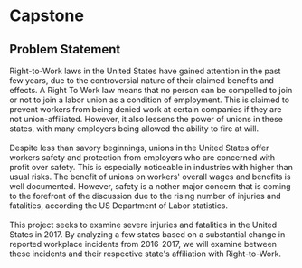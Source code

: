 # Capstone

## Problem Statement

Right-to-Work laws in the United States have gained attention in the past few years, due to the controversial nature of their claimed benefits and effects. A Right To Work law means that no person can be compelled to join or not to join a labor union as a condition of employment. This is claimed to prevent workers from being denied work at certain companies if they are not union-affiliated. However, it also lessens the power of unions in these states, with many employers being allowed the ability to fire at will.     
<br>
Despite less than savory beginnings, unions in the United States offer workers safety and protection from employers who are concerned with profit over safety. This is especially noticeable in industries with higher than usual risks. The benefit of unions on workers' overall wages and benefits is well documented. However, safety is a nother major concern that is coming to the forefront of the discussion due to the rising number of injuries and fatalities, according the US Department of Labor statistics.    
<br>
This project seeks to examine severe injuries and fatalities in the United States in 2017. By analyzing a few states based on a substantial change in reported workplace incidents from 2016-2017, we will examine between these incidents and their respective state's affiliation with Right-to-Work.    

